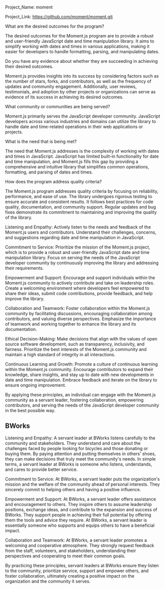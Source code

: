 Project_Name: moment 

Project_Link: https://github.com/moment/moment.git

What are the desired outcomes for the program?

The desired outcomes for the Moment.js program are to provide a robust and user-friendly JavaScript date and time manipulation library. It aims to simplify working with dates and times in various applications, making it easier for developers to handle formatting, parsing, and manipulating dates.

Do you have any evidence about whether they are succeeding in achieving their desired outcomes.

Moment.js provides insights into its success by considering factors such as the number of stars, forks, and contributors, as well as the frequency of updates and community engagement. Additionally, user reviews, testimonials, and adoption by other projects or organizations can serve as evidence of its success in achieving its desired outcomes.

What community or communities are being served?

Moment.js primarily serves the JavaScript developer community. JavaScript developers across various industries and domains can utilize the library to handle date and time-related operations in their web applications or projects.

What is the need that is being met?

The need that Moment.js addresses is the complexity of working with dates and times in JavaScript. JavaScript has limited built-in functionality for date and time manipulation, and Moment.js fills this gap by providing a comprehensive and intuitive library that simplifies common operations, formatting, and parsing of dates and times.

How does the program address quality criteria?

The Moment.js program addresses quality criteria by focusing on reliability, performance, and ease of use. The library undergoes rigorous testing to ensure accurate and consistent results. It follows best practices for code quality, documentation, and community support. Regular updates and bug fixes demonstrate its commitment to maintaining and improving the quality of the library.


Listening and Empathy: Actively listen to the needs and feedback of the Moment.js users and contributors. Understand their challenges, concerns, and suggestions regarding date and time manipulation in JavaScript.

Commitment to Service: Prioritize the mission of the Moment.js project, which is to provide a robust and user-friendly JavaScript date and time manipulation library. Focus on serving the needs of the JavaScript developer community by continuously improving the library and addressing their requirements.

Empowerment and Support: Encourage and support individuals within the Moment.js community to actively contribute and take on leadership roles. Create a welcoming environment where developers feel empowered to share their ideas, submit code contributions, provide feedback, and help improve the library.

Collaboration and Teamwork: Foster collaboration within the Moment.js community by facilitating discussions, encouraging collaboration among contributors, and valuing diverse perspectives. Emphasize the importance of teamwork and working together to enhance the library and its documentation.

Ethical Decision-Making: Make decisions that align with the values of open source software development, such as transparency, inclusivity, and fairness. Prioritize the best interests of the Moment.js community and maintain a high standard of integrity in all interactions.

Continuous Learning and Growth: Promote a culture of continuous learning within the Moment.js community. Encourage contributors to expand their knowledge, share insights, and stay up to date with new developments in date and time manipulation. Embrace feedback and iterate on the library to ensure ongoing improvement.

By applying these principles, an individual can engage with the Moment.js community as a servant leader, fostering collaboration, empowering contributors, and serving the needs of the JavaScript developer community in the best possible way.


## BWorks

Listening and Empathy: A servant leader at BWorks listens carefully to the community and stakeholders. They understand and care about the challenges faced by people looking for bicycles and those donating or buying them. By paying attention and putting themselves in others' shoes, they can make decisions that truly meet the community's needs. In simple terms, a servant leader at BWorks is someone who listens, understands, and cares to provide better service.

Commitment to Service: At BWorks, a servant leader puts the organization's mission and the welfare of the community ahead of personal interests. They sincerely commit to helping others and having a positive influence.

Empowerment and Support: At BWorks, a servant leader offers assistance and encouragement to others. They inspire others to assume leadership positions, exchange ideas, and contribute to the expansion and success of BWorks. They support people in achieving their full potential by offering them the tools and advice they require. At BWorks, a servant leader is essentially someone who supports and equips others to have a beneficial impact.

Collaboration and Teamwork: At BWorks, a servant leader promotes a welcoming and cooperative atmosphere. They strongly request feedback from the staff, volunteers, and stakeholders, understanding their perspectives and cooperating to meet their common goals.

By practicing these principles, servant leaders at BWorks ensure they listen to the community, prioritize service, support and empower others, and foster collaboration, ultimately creating a positive impact on the organization and the community it serves.








